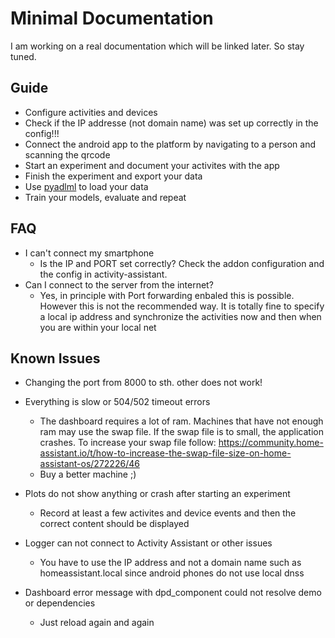 # Minimal Documentation
I am working on a real documentation which will be linked later. So stay tuned.


## Guide
- Configure activities and devices
- Check if the IP addresse (not domain name) was set up correctly in the config!!!
- Connect the android app to the platform by navigating to a person and scanning the qrcode
- Start an experiment and document your activites with the app
- Finish the experiment and export your data 
- Use [pyadlml](https://github.com/tcsvn/pyadlml/) to load your data 
- Train your models, evaluate and repeat

## FAQ
- I can't connect my smartphone
    - Is the IP and PORT set correctly? Check the addon configuration and the config in activity-assistant.
- Can I connect to the server from the internet?
    - Yes, in principle with Port forwarding enbaled this is possible. However this is not the recommended way. It is totally fine to specify a local ip address and synchronize the activities now and then when you are within your local net

## Known Issues
- Changing the port from 8000 to sth. other does not work!
- Everything is slow or 504/502 timeout errors
    - The dashboard requires a lot of ram. Machines that have not enough ram may use the 
      swap file. If the swap file is to small, the application crashes. To increase your 
      swap file follow: https://community.home-assistant.io/t/how-to-increase-the-swap-file-size-on-home-assistant-os/272226/46 
    - Buy a better machine ;)
- Plots do not show anything or crash after starting an experiment
    - Record at least a few activites and device events and then the correct content should be displayed
- Logger can not connect to Activity Assistant or other issues
    - You have to use the IP address and not a domain name such as homeassistant.local since
      android phones do not use local dnss 

- Dashboard error message with dpd_component could not resolve demo or dependencies
    - Just reload again and again